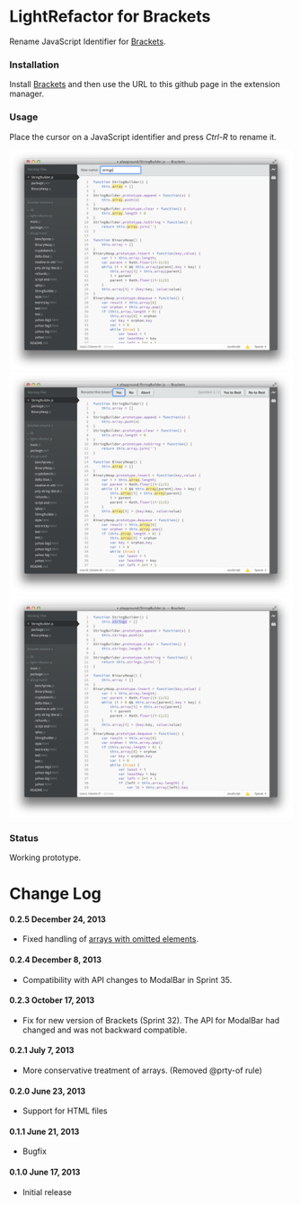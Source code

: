 # LightRefactor for Brackets

Rename JavaScript Identifier for [Brackets](http://brackets.io/).

### Installation
Install [Brackets](http://brackets.io/) and then use the URL to this github page in the extension manager.

### Usage
Place the cursor on a JavaScript identifier and press *Ctrl-R* to rename it.

![](docs/SelectName.png)
![](docs/YesOrNo.png)
![](docs/Done.png)

### Status
Working prototype.

# Change Log

#### 0.2.5 December 24, 2013
- Fixed handling of [arrays with omitted elements](https://github.com/asgerf/light-refactor.js/pull/2).

#### 0.2.4 December 8, 2013
- Compatibility with API changes to ModalBar in Sprint 35.

#### 0.2.3 October 17, 2013
- Fix for new version of Brackets (Sprint 32). The API for ModalBar had changed and was not backward compatible.

#### 0.2.1 July 7, 2013
- More conservative treatment of arrays. (Removed @prty-of rule)

#### 0.2.0 June 23, 2013
- Support for HTML files

#### 0.1.1 June 21, 2013
- Bugfix

#### 0.1.0 June 17, 2013
- Initial release
